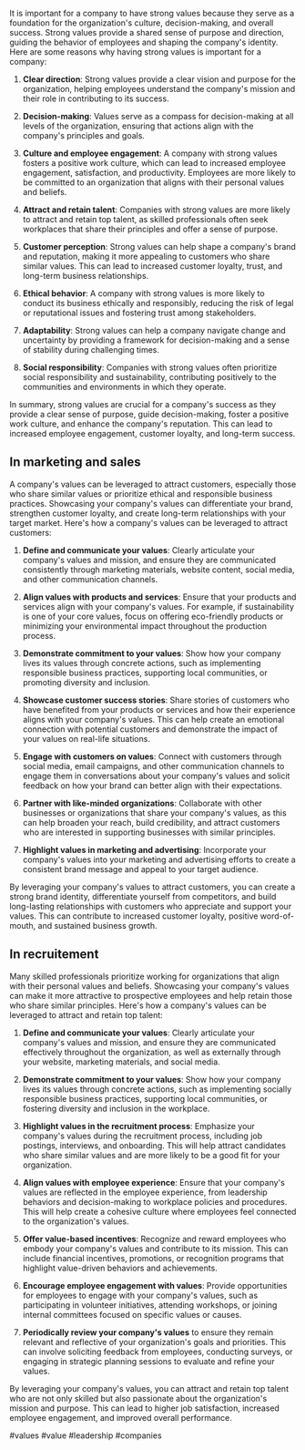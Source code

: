 It is important for a company to have strong values because they serve as a foundation for the organization's culture, decision-making, and overall success. Strong values provide a shared sense of purpose and direction, guiding the behavior of employees and shaping the company's identity. Here are some reasons why having strong values is important for a company:

1.  **Clear direction**: Strong values provide a clear vision and purpose for the organization, helping employees understand the company's mission and their role in contributing to its success.
    
2.  **Decision-making**: Values serve as a compass for decision-making at all levels of the organization, ensuring that actions align with the company's principles and goals.
    
3.  **Culture and employee engagement**: A company with strong values fosters a positive work culture, which can lead to increased employee engagement, satisfaction, and productivity. Employees are more likely to be committed to an organization that aligns with their personal values and beliefs.
    
4.  **Attract and retain talent**: Companies with strong values are more likely to attract and retain top talent, as skilled professionals often seek workplaces that share their principles and offer a sense of purpose.
    
5.  **Customer perception**: Strong values can help shape a company's brand and reputation, making it more appealing to customers who share similar values. This can lead to increased customer loyalty, trust, and long-term business relationships.
    
6.  **Ethical behavior**: A company with strong values is more likely to conduct its business ethically and responsibly, reducing the risk of legal or reputational issues and fostering trust among stakeholders.
    
7.  **Adaptability**: Strong values can help a company navigate change and uncertainty by providing a framework for decision-making and a sense of stability during challenging times.
    
8.  **Social responsibility**: Companies with strong values often prioritize social responsibility and sustainability, contributing positively to the communities and environments in which they operate.
    
In summary, strong values are crucial for a company's success as they provide a clear sense of purpose, guide decision-making, foster a positive work culture, and enhance the company's reputation. This can lead to increased employee engagement, customer loyalty, and long-term success.

## In marketing and sales

A company's values can be leveraged to attract customers, especially those who share similar values or prioritize ethical and responsible business practices. Showcasing your company's values can differentiate your brand, strengthen customer loyalty, and create long-term relationships with your target market. Here's how a company's values can be leveraged to attract customers:

1.  **Define and communicate your values**: Clearly articulate your company's values and mission, and ensure they are communicated consistently through marketing materials, website content, social media, and other communication channels.
    
2.  **Align values with products and services**: Ensure that your products and services align with your company's values. For example, if sustainability is one of your core values, focus on offering eco-friendly products or minimizing your environmental impact throughout the production process.
    
3.  **Demonstrate commitment to your values**: Show how your company lives its values through concrete actions, such as implementing responsible business practices, supporting local communities, or promoting diversity and inclusion.
    
4.  **Showcase customer success stories**: Share stories of customers who have benefited from your products or services and how their experience aligns with your company's values. This can help create an emotional connection with potential customers and demonstrate the impact of your values on real-life situations.
    
5.  **Engage with customers on values**: Connect with customers through social media, email campaigns, and other communication channels to engage them in conversations about your company's values and solicit feedback on how your brand can better align with their expectations.
    
6.  **Partner with like-minded organizations**: Collaborate with other businesses or organizations that share your company's values, as this can help broaden your reach, build credibility, and attract customers who are interested in supporting businesses with similar principles.
    
7.  **Highlight values in marketing and advertising**: Incorporate your company's values into your marketing and advertising efforts to create a consistent brand message and appeal to your target audience.

By leveraging your company's values to attract customers, you can create a strong brand identity, differentiate yourself from competitors, and build long-lasting relationships with customers who appreciate and support your values. This can contribute to increased customer loyalty, positive word-of-mouth, and sustained business growth.

## In recruitement

Many skilled professionals prioritize working for organizations that align with their personal values and beliefs. Showcasing your company's values can make it more attractive to prospective employees and help retain those who share similar principles. Here's how a company's values can be leveraged to attract and retain top talent:

1.  **Define and communicate your values**: Clearly articulate your company's values and mission, and ensure they are communicated effectively throughout the organization, as well as externally through your website, marketing materials, and social media.
    
2.  **Demonstrate commitment to your values**: Show how your company lives its values through concrete actions, such as implementing socially responsible business practices, supporting local communities, or fostering diversity and inclusion in the workplace.
    
3.  **Highlight values in the recruitment process**: Emphasize your company's values during the recruitment process, including job postings, interviews, and onboarding. This will help attract candidates who share similar values and are more likely to be a good fit for your organization.
    
4.  **Align values with employee experience**: Ensure that your company's values are reflected in the employee experience, from leadership behaviors and decision-making to workplace policies and procedures. This will help create a cohesive culture where employees feel connected to the organization's values.
    
5.  **Offer value-based incentives**: Recognize and reward employees who embody your company's values and contribute to its mission. This can include financial incentives, promotions, or recognition programs that highlight value-driven behaviors and achievements.
    
6.  **Encourage employee engagement with values**: Provide opportunities for employees to engage with your company's values, such as participating in volunteer initiatives, attending workshops, or joining internal committees focused on specific values or causes.

1. **Periodically review your company's values** to ensure they remain relevant and reflective of your organization's goals and priorities. This can involve soliciting feedback from employees, conducting surveys, or engaging in strategic planning sessions to evaluate and refine your values.

By leveraging your company's values, you can attract and retain top talent who are not only skilled but also passionate about the organization's mission and purpose. This can lead to higher job satisfaction, increased employee engagement, and improved overall performance.

<!-- Keywords -->
#values #value #leadership #companies
<!-- /Keywords -->
